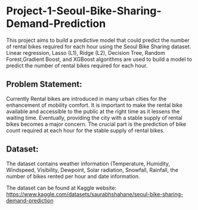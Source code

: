 # Project-1-Seoul-Bike-Sharing-Demand-Prediction

This project aims to build a predictive model that could predict the number of rental bikes required for each hour using the Seoul Bike Sharing dataset. Linear regression, Lasso (L1), Ridge (L2),  Decision Tree, Random Forest,Gradient Boost, and XGBoost algorithms are used to build a model to predict the number of rental bikes required for each hour.

## **Problem Statement**:
 Currently Rental bikes are introduced in many urban cities for the enhancement of mobility comfort. It is 
 important to make the rental bike available and accessible to the public at the right time as it lessens the
 waiting time. Eventually, providing the city with a stable supply of rental bikes becomes a major concern.
 The crucial part is the prediction of bike count required at each hour for the stable supply of rental bikes.

## **Dataset**:
  The dataset contains weather information (Temperature, Humidity, Windspeed, Visibility, Dewpoint, Solar radiation, 
 Snowfall, Rainfall, the number of bikes rented per hour and date information.

 The dataset can be found at Kaggle website:
 https://www.kaggle.com/datasets/saurabhshahane/seoul-bike-sharing-demand-prediction
 


 
